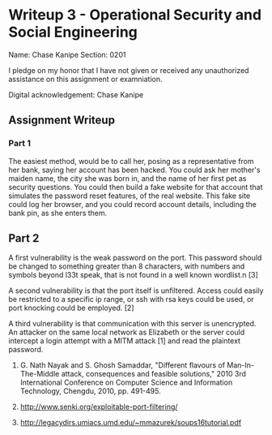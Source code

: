# Writeup 3 - Operational Security and Social Engineering

Name: Chase Kanipe
Section: 0201

I pledge on my honor that I have not given or received any unauthorized assistance on this assignment or examniation.

Digital acknowledgement: Chase Kanipe

## Assignment Writeup


### Part 1

The easiest method, would be to call her, posing as a representative from her bank, saying her account has been hacked. You could ask her mother's maiden name, the city she was born in, and the name of her first pet as security questions. You could then build a fake website for that account that simulates the password reset features, of the real website. This fake site could log her browser, and you could record account details, including the bank pin, as she enters them.

## Part 2

A first vulnerability is the weak password on the port. This password should be changed to something greater than 8 characters, with numbers and symbols beyond l33t speak, that is not found in a well known wordlist.n [3]

A second vulnerability is that the port itself is unfiltered. Access could easily be restricted to a specific ip range, or ssh with rsa keys could be used, or port knocking could be employed. [2]

A third vulnerability is that communication with this server is unencrypted. An attacker on the same local network as Elizabeth or the server could intercept a login attempt with a MITM attack [1] and read the plaintext password.


1. G. Nath Nayak and S. Ghosh Samaddar, "Different flavours of Man-In-The-Middle attack, consequences and feasible solutions," 2010 3rd International Conference on Computer Science and Information Technology, Chengdu, 2010, pp. 491-495.

2. http://www.senki.org/exploitable-port-filtering/


3. http://legacydirs.umiacs.umd.edu/~mmazurek/soups16tutorial.pdf

